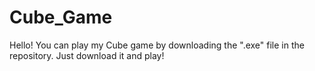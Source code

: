 # Cube_Game

Hello! You can play my Cube game by downloading the ".exe" file in the repository. Just download it and play!
